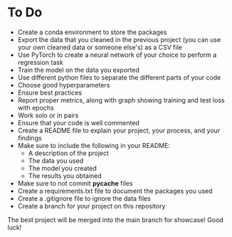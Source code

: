 # To Do
- Create a conda environment to store the packages
- Export the data that you cleaned in the previous project (you can use your own cleaned data or someone else's) as a CSV file
- Use PyTorch to create a neural network of your choice to perform a regression task
- Train the model on the data you exported
- Use different python files to separate the different parts of your code
- Choose good hyperparameters
- Ensure best practices
- Report proper metrics, along with graph showing training and test loss with epochs
- Work solo or in pairs
- Ensure that your code is well commented
- Create a README file to explain your project, your process, and your findings
- Make sure to include the following in your README:
  - A description of the project
  - The data you used
  - The model you created
  - The results you obtained
- Make sure to not commit __pycache__ files
- Create a requirements.txt file to document the packages you used
- Create a .gitignore file to ignore the data files
- Create a branch for your project on this repository

The best project will be merged into the main branch for showcase! Good luck!